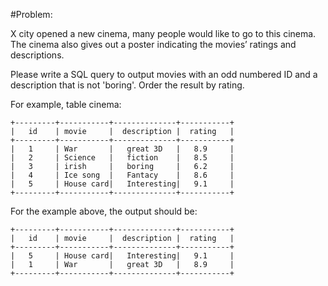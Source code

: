#Problem:

X city opened a new cinema, many people would like to go to this cinema. The cinema also gives out a poster indicating the movies’ ratings and descriptions.

Please write a SQL query to output movies with an odd numbered ID and a description that is not 'boring'. Order the result by rating.

For example, table cinema:

	+---------+-----------+--------------+-----------+
	|   id    | movie     |  description |  rating   |
	+---------+-----------+--------------+-----------+
	|   1     | War       |   great 3D   |   8.9     |
	|   2     | Science   |   fiction    |   8.5     |
	|   3     | irish     |   boring     |   6.2     |
	|   4     | Ice song  |   Fantacy    |   8.6     |
	|   5     | House card|   Interesting|   9.1     |
	+---------+-----------+--------------+-----------+

For the example above, the output should be:

	+---------+-----------+--------------+-----------+
	|   id    | movie     |  description |  rating   |
	+---------+-----------+--------------+-----------+
	|   5     | House card|   Interesting|   9.1     |
	|   1     | War       |   great 3D   |   8.9     |
	+---------+-----------+--------------+-----------+
